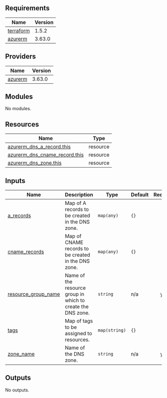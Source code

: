 ## Requirements

| Name | Version |
|------|---------|
| <a name="requirement_terraform"></a> [terraform](#requirement\_terraform) | 1.5.2 |
| <a name="requirement_azurerm"></a> [azurerm](#requirement\_azurerm) | 3.63.0 |

## Providers

| Name | Version |
|------|---------|
| <a name="provider_azurerm"></a> [azurerm](#provider\_azurerm) | 3.63.0 |

## Modules

No modules.

## Resources

| Name | Type |
|------|------|
| [azurerm_dns_a_record.this](https://registry.terraform.io/providers/hashicorp/azurerm/3.63.0/docs/resources/dns_a_record) | resource |
| [azurerm_dns_cname_record.this](https://registry.terraform.io/providers/hashicorp/azurerm/3.63.0/docs/resources/dns_cname_record) | resource |
| [azurerm_dns_zone.this](https://registry.terraform.io/providers/hashicorp/azurerm/3.63.0/docs/resources/dns_zone) | resource |

## Inputs

| Name | Description | Type | Default | Required |
|------|-------------|------|---------|:--------:|
| <a name="input_a_records"></a> [a\_records](#input\_a\_records) | Map of A records to be created in the DNS zone. | `map(any)` | `{}` | no |
| <a name="input_cname_records"></a> [cname\_records](#input\_cname\_records) | Map of CNAME records to be created in the DNS zone. | `map(any)` | `{}` | no |
| <a name="input_resource_group_name"></a> [resource\_group\_name](#input\_resource\_group\_name) | Name of the resource group in which to create the DNS zone. | `string` | n/a | yes |
| <a name="input_tags"></a> [tags](#input\_tags) | Map of tags to be assigned to resources. | `map(string)` | `{}` | no |
| <a name="input_zone_name"></a> [zone\_name](#input\_zone\_name) | Name of the DNS zone. | `string` | n/a | yes |

## Outputs

No outputs.
